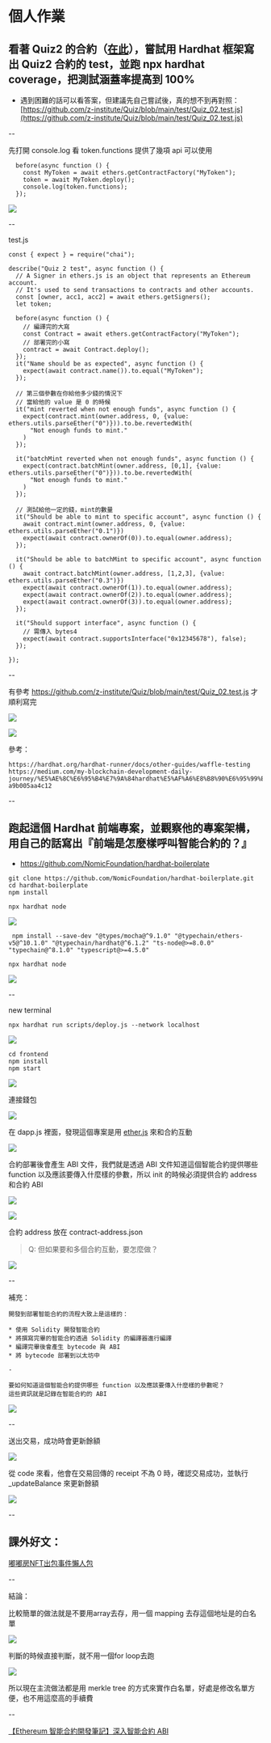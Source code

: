 # 個人作業


## 看著 Quiz2 的合約（[在此](https://github.com/z-institute/Quiz/blob/main/contracts/Quiz_02.sol)），嘗試用 Hardhat 框架寫出 Quiz2 合約的 test，並跑 npx hardhat coverage，把測試涵蓋率提高到 100%
* 遇到困難的話可以看答案，但建議先自己嘗試後，真的想不到再對照：[https://github.com/z-institute/Quiz/blob/main/test/Quiz_02.test.js](https://github.com/z-institute/Quiz/blob/main/test/Quiz_02.test.js)

--

先打開 console.log 看 token.functions 提供了幾項 api 可以使用
```
  before(async function () {
    const MyToken = await ethers.getContractFactory("MyToken");
    token = await MyToken.deploy();
    console.log(token.functions);
  });
```
![](https://i.imgur.com/Gx78dH8.png)

--


test.js

```
const { expect } = require("chai");

describe("Quiz 2 test", async function () {
  // A Signer in ethers.js is an object that represents an Ethereum account.
  // It's used to send transactions to contracts and other accounts.
  const [owner, acc1, acc2] = await ethers.getSigners();
  let token;

  before(async function () {
    // 編譯完的大寫
    const Contract = await ethers.getContractFactory("MyToken");
    // 部署完的小寫
    contract = await Contract.deploy();
  });
  it("Name should be as expected", async function () {
    expect(await contract.name()).to.equal("MyToken");
  });

  // 第三個參數在你給他多少錢的情況下
  // 當給他的 value 是 0 的時候
  it("mint reverted when not enough funds", async function () {
    expect(contract.mint(owner.address, 0, {value: ethers.utils.parseEther("0")})).to.be.revertedWith(
      "Not enough funds to mint."
    )
  });

  it("batchMint reverted when not enough funds", async function () {
    expect(contract.batchMint(owner.address, [0,1], {value: ethers.utils.parseEther("0")})).to.be.revertedWith(
      "Not enough funds to mint."
    )
  });

  // 測試給他一定的錢，mint的數量
  it("Should be able to mint to specific account", async function () {
    await contract.mint(owner.address, 0, {value: ethers.utils.parseEther("0.1")})
    expect(await contract.ownerOf(0)).to.equal(owner.address);
  });

  it("Should be able to batchMint to specific account", async function () {
    await contract.batchMint(owner.address, [1,2,3], {value: ethers.utils.parseEther("0.3")})
    expect(await contract.ownerOf(1)).to.equal(owner.address);
    expect(await contract.ownerOf(2)).to.equal(owner.address);
    expect(await contract.ownerOf(3)).to.equal(owner.address);
  });

  it("Should support interface", async function () {
    // 需傳入 bytes4
    expect(await contract.supportsInterface("0x12345678"), false);
  });

});

```


--

有參考 https://github.com/z-institute/Quiz/blob/main/test/Quiz_02.test.js 才順利寫完

![](https://i.imgur.com/SgnDfHz.png)

![](https://i.imgur.com/I7a9LLI.png)


參考：
```
https://hardhat.org/hardhat-runner/docs/other-guides/waffle-testing
https://medium.com/my-blockchain-development-daily-journey/%E5%AE%8C%E6%95%B4%E7%9A%84hardhat%E5%AF%A6%E8%B8%90%E6%95%99%E7%A8%8B-a9b005aa4c12
```

--


## 跑起這個 Hardhat 前端專案，並觀察他的專案架構，用自己的話寫出『前端是怎麼樣呼叫智能合約的？』
* https://github.com/NomicFoundation/hardhat-boilerplate


```
git clone https://github.com/NomicFoundation/hardhat-boilerplate.git
cd hardhat-boilerplate
npm install
```

```
npx hardhat node
```

![](https://i.imgur.com/DTGBn6q.png)

```
 npm install --save-dev "@types/mocha@^9.1.0" "@typechain/ethers-v5@^10.1.0" "@typechain/hardhat@^6.1.2" "ts-node@>=8.0.0" "typechain@^8.1.0" "typescript@>=4.5.0"
```

```
npx hardhat node
```
![](https://i.imgur.com/Lxvt7ab.png)

--

new terminal

```
npx hardhat run scripts/deploy.js --network localhost
```
![](https://i.imgur.com/YMhosID.png)


```
cd frontend
npm install
npm start
```

![](https://i.imgur.com/ZWH9nP8.png)

連接錢包

![](https://i.imgur.com/FiryDt7.png)

在 dapp.js 裡面，發現這個專案是用 [ether.js](https://learnblockchain.cn/ethers_v5/) 來和合約互動

![](https://i.imgur.com/oFQpB33.png)

合約部署後會產生 ABI 文件，我們就是透過 ABI 文件知道這個智能合約提供哪些 function 以及應該要傳入什麼樣的參數，所以 init 的時候必須提供合約 address 和合約 ABI

![](https://i.imgur.com/FdFk5y7.png)

![](https://i.imgur.com/cKVfBq6.png)

合約 address 放在 contract-address.json

> Q: 但如果要和多個合約互動，要怎麼做？

![](https://i.imgur.com/tWiKCkf.png)



--

補充：
```
開發到部署智能合約的流程大致上是這樣的：

* 使用 Solidity 開發智能合約
* 將撰寫完畢的智能合約透過 Solidity 的編譯器進行編譯
* 編譯完畢後會產生 bytecode 與 ABI
* 將 bytecode 部署到以太坊中

-

要如何知道這個智能合約提供哪些 function 以及應該要傳入什麼樣的參數呢？
這些資訊就是記錄在智能合約的 ABI
```
![](https://i.imgur.com/qxpSNqu.png)

--

送出交易，成功時會更新餘額

![](https://i.imgur.com/YicSMKN.png)

從 code 來看，他會在交易回傳的 receipt 不為 0 時，確認交易成功，並執行 _updateBalance 來更新餘額

![](https://i.imgur.com/jzAJiJe.png)


--

## 課外好文：


[嘟嘟房NFT出包事件懶人包](https://medium.com/fuly-ai-%E6%99%BA%E8%83%BD%E6%8A%95%E8%B3%87%E7%AD%96%E7%95%A5%E6%A9%9F%E5%99%A8%E4%BA%BA-bitfinex-%E6%94%BE%E8%B2%B8%E6%A9%9F%E5%99%A8%E4%BA%BA/%E5%98%9F%E5%98%9F%E6%88%BFnft%E5%87%BA%E5%8C%85%E4%BA%8B%E4%BB%B6%E6%87%B6%E4%BA%BA%E5%8C%85-4a4acd7fe0c2)

--

結論：

比較簡單的做法就是不要用array去存，用一個 mapping 去存這個地址是的白名單

![](https://i.imgur.com/6hINtQt.png)

判斷的時候直接判斷，就不用一個for loop去跑

![](https://i.imgur.com/yVTZy4U.png)

所以現在主流做法都是用 merkle tree 的方式來實作白名單，好處是修改名單方便，也不用這麼高的手續費

--

[【Ethereum 智能合約開發筆記】深入智能合約 ABI](https://medium.com/taipei-ethereum-meetup/ethereum-%E6%99%BA%E8%83%BD%E5%90%88%E7%B4%84%E9%96%8B%E7%99%BC%E7%AD%86%E8%A8%98-%E6%B7%B1%E5%85%A5%E6%99%BA%E8%83%BD%E5%90%88%E7%B4%84-abi-268ececb70ae)


